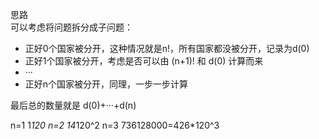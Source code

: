 思路  
可以考虑将问题拆分成子问题：
- 正好0个国家被分开，这种情况就是n!，所有国家都没被分开，记录为d(0)
- 正好1个国家被分开，考虑是否可以由 (n+1)! 和 d(0) 计算而来
- ···
- 正好n个国家被分开，同理，一步一步计算

最后总的数量就是 d(0)+···+d(n)

n=1 1*120
n=2 14*120^2
n=3 736128000=426*120^3